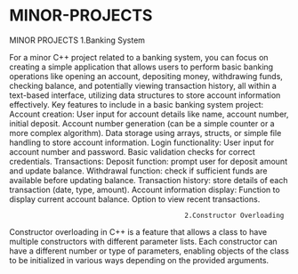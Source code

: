 # MINOR-PROJECTS
MINOR PROJECTS
                                                           1.Banking System

For a minor C++ project related to a banking system, you can focus on creating a simple application that allows users to perform basic banking operations like opening an account, depositing money, withdrawing funds, checking balance, and potentially viewing transaction history, all within a text-based interface, utilizing data structures to store account information effectively. 
Key features to include in a basic banking system project:
Account creation:
User input for account details like name, account number, initial deposit.
Account number generation (can be a simple counter or a more complex algorithm).
Data storage using arrays, structs, or simple file handling to store account information.
Login functionality:
User input for account number and password.
Basic validation checks for correct credentials.
Transactions:
Deposit function: prompt user for deposit amount and update balance.
Withdrawal function: check if sufficient funds are available before updating balance.
Transaction history: store details of each transaction (date, type, amount).
Account information display:
Function to display current account balance.
Option to view recent transactions. 

                                                2.Constructor Overloading

  Constructor overloading in C++ is a feature that allows a class to have multiple constructors with different parameter lists. Each constructor can have a different number or type of parameters, enabling objects of the class to be initialized in various ways depending on the provided arguments.
                               
